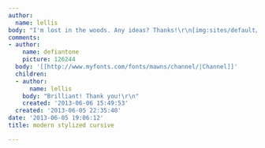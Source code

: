```yaml
---
author:
  name: lellis
body: "I'm lost in the woods. Any ideas? Thanks!\r\n[img:sites/default/files/old-images/Woods-Edge-Final-Logo_3591.jpg]"
comments:
- author:
    name: defiantone
    picture: 126244
  body: '[[http://www.myfonts.com/fonts/mawns/channel/|Channel]]'
  children:
  - author:
      name: lellis
    body: "Brilliant! Thank you!\r\n"
    created: '2013-06-06 15:49:53'
  created: '2013-06-05 22:35:40'
date: '2013-06-05 19:06:12'
title: modern stylized cursive

---
```

